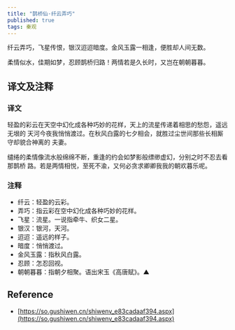 ```yaml
---
title: "鹊桥仙·纤云弄巧"
published: true
tags: 秦观
---
```


纤云弄巧，飞星传恨，银汉迢迢暗度。金风玉露一相逢，便胜却人间无数。

柔情似水，佳期如梦，忍顾鹊桥归路！两情若是久长时，又岂在朝朝暮暮。

## 译文及注释

### 译文

轻盈的彩云在天空中幻化成各种巧妙的花样，天上的流星传递着相思的愁怨，遥远无垠的
天河今夜我悄悄渡过。在秋风白露的七夕相会，就胜过尘世间那些长相厮守却貌合神离的
夫妻。

缱绻的柔情像流水般绵绵不断，重逢的约会如梦影般缥缈虚幻，分别之时不忍去看那鹊桥
路。若是两情相悦，至死不渝，又何必贪求卿卿我我的朝欢暮乐呢。

### 注释

- 纤云：轻盈的云彩。
- 弄巧：指云彩在空中幻化成各种巧妙的花样。
- 飞星：流星。一说指牵牛、织女二星。
- 银汉：银河，天河。
- 迢迢：遥远的样子。
- 暗度：悄悄渡过。
- 金风玉露：指秋风白露。
- 忍顾：怎忍回视。
- 朝朝暮暮：指朝夕相聚。语出宋玉《高唐赋》。▲

## Reference

- [https://so.gushiwen.cn/shiwenv_e83cadaaf394.aspx](https://so.gushiwen.cn/shiwenv_e83cadaaf394.aspx)